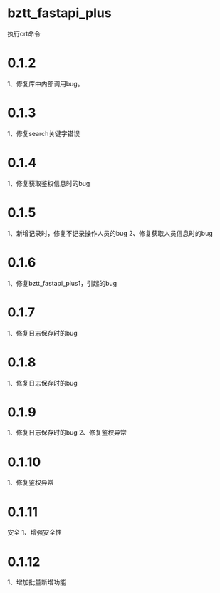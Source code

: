 bztt_fastapi_plus
==============
执行crt命令

# 0.1.2
1、修复库中内部调用bug。

# 0.1.3
1、修复search关键字错误

# 0.1.4
1、修复获取鉴权信息时的bug

# 0.1.5
1、新增记录时，修复不记录操作人员的bug
2、修复获取人员信息时的bug

# 0.1.6
1、修复bztt_fastapi_plus1，引起的bug

# 0.1.7
1、修复日志保存时的bug

# 0.1.8
1、修复日志保存时的bug

# 0.1.9 
1、修复日志保存时的bug
2、修复鉴权异常

# 0.1.10 
1、修复鉴权异常

# 0.1.11
安全
1、增强安全性

# 0.1.12
1、增加批量新增功能